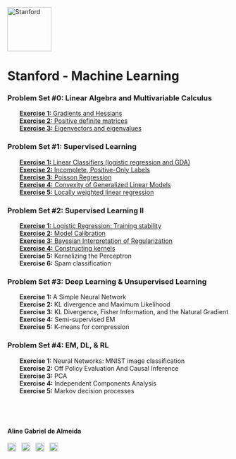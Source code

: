 <a href="https://i.dlpng.com/static/png/498606_preview.png"><img src="https://i.dlpng.com/static/png/498606_preview.png" title="Stanford" alt="Stanford" height="100"></a>

# Stanford - Machine Learning  
  
### **Problem Set #0: Linear Algebra and Multivariable Calculus**
&nbsp;&nbsp;&nbsp;&nbsp;&nbsp;&nbsp; [**Exercise 1:** Gradients and Hessians](https://github.com/AlmeidaAlin3/MachineLearning/blob/master/ProblemSet0/Exercise1/README.md)  
&nbsp;&nbsp;&nbsp;&nbsp;&nbsp;&nbsp; [**Exercise 2:** Positive definite matrices](https://github.com/AlmeidaAlin3/MachineLearning/blob/master/ProblemSet0/Exercise2/README.md)    
&nbsp;&nbsp;&nbsp;&nbsp;&nbsp;&nbsp; [**Exercise 3:** Eigenvectors and eigenvalues](https://github.com/AlmeidaAlin3/MachineLearning/blob/master/ProblemSet0/Exercise3/README.md)   

### **Problem Set #1: Supervised Learning**  
&nbsp;&nbsp;&nbsp;&nbsp;&nbsp;&nbsp; [**Exercise 1:** Linear Classifiers (logistic regression and GDA)](https://github.com/AlmeidaAlin3/MachineLearning/blob/master/ProblemSet1/Exercise1/README.md)  
&nbsp;&nbsp;&nbsp;&nbsp;&nbsp;&nbsp; [**Exercise 2:** Incomplete, Positive-Only Labels](https://github.com/AlmeidaAlin3/MachineLearning/blob/master/ProblemSet1/Exercise2/README.md)    
&nbsp;&nbsp;&nbsp;&nbsp;&nbsp;&nbsp; [**Exercise 3:** Poisson Regression](https://github.com/AlmeidaAlin3/MachineLearning/blob/master/ProblemSet1/Exercise3/README.md)  
&nbsp;&nbsp;&nbsp;&nbsp;&nbsp;&nbsp; [**Exercise 4:** Convexity of Generalized Linear Models](https://github.com/AlmeidaAlin3/MachineLearning/blob/master/ProblemSet1/Exercise4/README.md)    
&nbsp;&nbsp;&nbsp;&nbsp;&nbsp;&nbsp; [**Exercise 5:** Locally weighted linear regression](https://github.com/AlmeidaAlin3/MachineLearning/blob/master/ProblemSet1/Exercise5/README.md)  

### **Problem Set #2: Supervised Learning II**  
&nbsp;&nbsp;&nbsp;&nbsp;&nbsp;&nbsp; [**Exercise 1:** Logistic Regression: Training stability](https://github.com/AlmeidaAlin3/MachineLearning/blob/master/ProblemSet2/Exercise1/README.md)    
&nbsp;&nbsp;&nbsp;&nbsp;&nbsp;&nbsp; [**Exercise 2:** Model Calibration](https://github.com/AlmeidaAlin3/MachineLearning/blob/master/ProblemSet2/Exercise2/README.md)  
&nbsp;&nbsp;&nbsp;&nbsp;&nbsp;&nbsp; [**Exercise 3:** Bayesian Interpretation of Regularization](https://github.com/AlmeidaAlin3/MachineLearning/blob/master/ProblemSet2/Exercise3/README.md)    
&nbsp;&nbsp;&nbsp;&nbsp;&nbsp;&nbsp; [**Exercise 4:** Constructing kernels](https://github.com/AlmeidaAlin3/MachineLearning/blob/master/ProblemSet2/Exercise4/README.md)  
&nbsp;&nbsp;&nbsp;&nbsp;&nbsp;&nbsp; **Exercise 5:** Kernelizing the Perceptron  
&nbsp;&nbsp;&nbsp;&nbsp;&nbsp;&nbsp; **Exercise 6:** Spam classification  

### **Problem Set #3: Deep Learning & Unsupervised Learning**   
&nbsp;&nbsp;&nbsp;&nbsp;&nbsp;&nbsp; **Exercise 1:** A Simple Neural Network   
&nbsp;&nbsp;&nbsp;&nbsp;&nbsp;&nbsp; **Exercise 2:** KL divergence and Maximum Likelihood  
&nbsp;&nbsp;&nbsp;&nbsp;&nbsp;&nbsp; **Exercise 3:** KL Divergence, Fisher Information, and the Natural Gradient  
&nbsp;&nbsp;&nbsp;&nbsp;&nbsp;&nbsp; **Exercise 4:** Semi-supervised EM    
&nbsp;&nbsp;&nbsp;&nbsp;&nbsp;&nbsp; **Exercise 5:** K-means for compression    

### **Problem Set #4: EM, DL, & RL**   
&nbsp;&nbsp;&nbsp;&nbsp;&nbsp;&nbsp; **Exercise 1:** Neural Networks: MNIST image classification   
&nbsp;&nbsp;&nbsp;&nbsp;&nbsp;&nbsp; **Exercise 2:** Off Policy Evaluation And Causal Inference  
&nbsp;&nbsp;&nbsp;&nbsp;&nbsp;&nbsp; **Exercise 3:** PCA    
&nbsp;&nbsp;&nbsp;&nbsp;&nbsp;&nbsp; **Exercise 4:** Independent Components Analysis      
&nbsp;&nbsp;&nbsp;&nbsp;&nbsp;&nbsp; **Exercise 5:** Markov decision processes     
 
&nbsp;  
---

#### Aline Gabriel de Almeida  
<a href="https://www.linkedin.com/in/alinegalmeida/"><img src="https://cdn3.iconfinder.com/data/icons/logos-and-brands-adobe/512/201_Linkedin-512.png" title="Linkedin: alinegalmeida" alt="https://www.linkedin.com/in/alinegalmeida/" height="20"></a>
&nbsp; <a href="https://www.kaggle.com/almeidaalin3"><img src="https://cdn3.iconfinder.com/data/icons/logos-and-brands-adobe/512/189_Kaggle-512.png" title="Kaggle: almeidaalin3" alt="https://www.kaggle.com/almeidaalin3" height="20"></a>
&nbsp; <a href="mailto:aline.gabriel.almeida@gmail.com"><img src="https://cdn3.iconfinder.com/data/icons/logos-and-brands-adobe/512/147_Gmail-512.png" title="aline.gabriel.almeida@gmail.com" alt="aline.gabriel.almeida@gmail.com" height="20"></a>
&nbsp; <a href="https://github.com/AlmeidaAlin3/"><img src="https://cdn3.iconfinder.com/data/icons/logos-and-brands-adobe/512/142_Github-512.png" title="Github: AlmeidaAlin3" alt="https://github.com/AlmeidaAlin3/" height="20"></a> 
